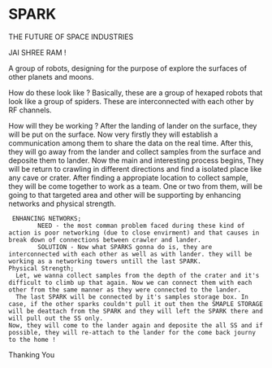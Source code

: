 # SPARK 

THE FUTURE OF SPACE INDUSTRIES 

JAI SHREE RAM !

A group of robots, designing for the purpose of explore the surfaces of other planets and moons.

How do these look like ?
Basically, these are a group of hexaped robots that look like a group of spiders. These are interconnected with each other by RF channels. 

How will they be working ?
After the landing of lander on the surface, they will be put on the surface. Now very firstly they will establish a communication among them to share the data on the real time.
After this, they will go away from the lander and collect samples from the surface and deposite them to lander.
Now the main and interesting process begins,
     They will be return to crawling in different directions and find a isolated place like any cave or crater. After finding a appropiate location to collect sample, they will be come together to work as a team.
     One or two from them, will be going to that targeted area and other will be supporting by enhancing networks and physical strength.
     
     ENHANCING NETWORKS;
            NEED - the most comman problem faced during these kind of action is poor networking (due to close envirment) and that causes in break down of connections between crawler and lander.
            SOLUTION - Now what SPARKS gonna do is, they are interconnected with each other as well as with lander. they will be working as a networking towers untill the last SPARK. 
    Physical Strength;
      Let, we wanna collect samples from the depth of the crater and it's difficult to climb up that again. Now we can connect them with each other from the same manner as they were connected to the lander. 
      The last SPARK will be connected by it's samples storage box. In case, if the other sparks couldn't pull it out then the SMAPLE STORAGE will be deattach from the SPARK and they will left the SPARK there and will pull out the SS only. 
    Now, they will come to the lander again and deposite the all SS and if possible, they will re-attach to the lander for the come back journy to the home !

Thanking You

